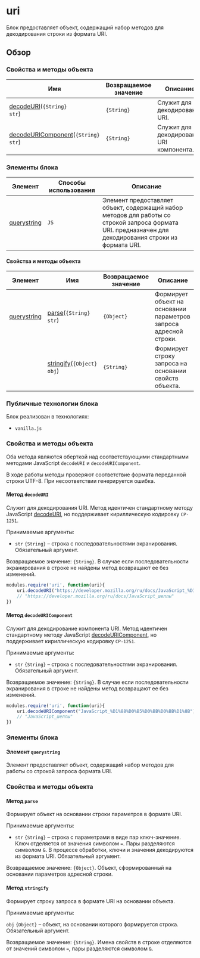 # uri

Блок предоставляет объект, содержащий набор методов для декодирования строки из формата URI.

## Обзор

### Свойства и методы объекта

| Имя | Возвращаемое значение | Описание |
| --- | --------------------- | -------- |
| <a href="#fields-decodeURI">decodeURI</a>(<code>{String} str</code>) | <code>{String}</code> | Служит для декодирования URI. |
| <a href="#fields-decodeURIComponent">decodeURIComponent</a>(<code>{String} str</code>) | <code>{String}</code> | Служит для декодирования URI компонента. |

### Элементы блока

| Элемент | Способы использования | Описание |
| --------| --------------------- | -------- |
| <a href="#elems-querystring">querystring</a> | <code>JS</code> | Элемент предоставляет объект, содержащий набор методов для работы со строкой запроса формата URI. предназначен для декодирования строки из формата URI. |

#### Свойства и методы объекта

| Элемент | Имя | Возвращаемое значение | Описание |
| ------- | --- | --------------------- | -------- |
| <a href="#elems-querystring">querystring</a> | <a href="#elems-querystring-fields-parse">parse</a>(<code>{String} str</code>) | <code>{Object}</code> | Формирует объект на основании параметров запроса адресной строки. |
| | <a href="#elems-querystring-fields-stringify">stringify</a>(<code>{Object} obj</code>) | <code>{String}</code> | Формирует строку запроса на основании свойств объекта. |

### Публичные технологии блока

Блок реализован в технологиях:

* `vanilla.js`

<a name="fields"></a>
### Свойства и методы объекта

Оба метода являются оберткой над соответствующими стандартными методами JavaScript `decodeURI` и `decodeURIComponent`.

В ходе работы методы проверяют соответствие формата переданной строки UTF-8. При несоответствии генерируется ошибка.

<a name="fields-decodeURI"></a>
#### Метод `decodeURI`

Служит для декодирования URI. Метод идентичен стандартному методу JavaScript [decodeURI](https://developer.mozilla.org/en-US/docs/Web/JavaScript/Reference/Global_Objects/decodeURI), но поддерживает кириллическую кодировку `CP-1251`.

Принимаемые аргументы:

* `str` `{String}` – строка с последовательностями экранирования. Обязательный аргумент.

Возвращаемое значение: `{String}`. В случае если последовательности экранирования в строке не найдены метод возвращают ее без изменений.

```js
modules.require('uri', function(uri){
    uri.decodeURI("https://developer.mozilla.org/ru/docs/JavaScript_%D1%88%D0%B5%D0%BB%D0%BB%D1%8B");
    // "https://developer.mozilla.org/ru/docs/JavaScript_шеллы"
})
```


<a name="fields-decodeURIComponent"></a>
#### Метод `decodeURIComponent`

Служит для декодирование компонента URI. Метод идентичен стандартному методу JavaScript [decodeURIComponent](https://developer.mozilla.org/en-US/docs/Web/JavaScript/Reference/Global_Objects/decodeURIComponent), но поддерживает кириллическую кодировку `CP-1251`.

Принимаемые аргументы:

* `str` `{String}` – строка с последовательностями экранирования. Обязательный аргумент.

Возвращаемое значение: `{String}`. В случае если последовательности экранирования в строке не найдены метод возвращают ее без изменений.

```js
modules.require('uri', function(uri){
    uri.decodeURIComponent("JavaScript_%D1%88%D0%B5%D0%BB%D0%BB%D1%8B");
    // "JavaScript_шеллы"
})
```
<a name="elems"></a>
### Элементы блока

<a name="elems-querystring"></a>
#### Элемент `querystring`

Элемент предоставляет объект, содержащий набор методов для работы со строкой запроса формата URI.


<a name="elems-name-fields"></a>
### Свойства и методы объекта

<a name="elems-querystring-fields-parse"></a>
#### Метод `parse`

Формирует объект на основании строки параметров в формате URI.

Принимаемые аргументы:

* `str` `{String}` – строка с параметрами в виде пар ключ-значение. Ключ отделяется от значения символом `=`. Пары разделяются символом `&`. В процессе обработки, ключи и значения декодируются из формата URI. Обязательный аргумент.

Возвращаемое значение: `{Object}`. Объект, сформированный на основании параметров адресной строки.

<a name="elems-querystring-fields-stringify"></a>
#### Метод `stringify`

Формирует строку запроса в формате URI на основании объекта.

Принимаемые аргументы:

`obj` `{Object}` – объект, на основании которого формируется строка. Обязательный аргумент.

Возвращаемое значение: `{String}`. Имена свойств в строке отделяются от значений символом `=`, пары разделяются символом `&`.
